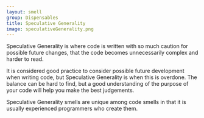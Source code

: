 ```yaml
---
layout: smell
group: Dispensables
title: Speculative Generality
image: speculativeGenerality.png
---
```

Speculative Generality is where code is written with so much caution for possible future changes, that the code becomes unnecessarily complex and harder to read.

It is considered good practice to consider possible future development when writing code, but Speculative Generality is when this is overdone. The balance can be hard to find, but a good understanding of the purpose of your code will help you make the best judgements.

Speculative Generality smells are unique among code smells in that it is usually experienced programmers who create them.

